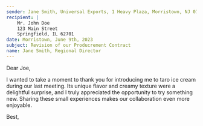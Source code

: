 ```yaml
---
sender: Jane Smith, Universal Exports, 1 Heavy Plaza, Morristown, NJ 07964
recipient: |
    Mr. John Doe
    123 Main Street
    Springfield, IL 62701
date: Morristown, June 9th, 2023
subject: Revision of our Producrement Contract
name: Jane Smith, Regional Director
---
```


Dear Joe,

I wanted to take a moment to thank you for introducing me to taro ice cream during our last meeting. Its unique flavor and creamy texture were a delightful surprise, and I truly appreciated the opportunity to try something new. Sharing these small experiences makes our collaboration even more enjoyable.

Best,